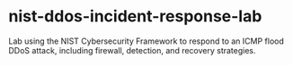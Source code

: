 # nist-ddos-incident-response-lab
Lab using the NIST Cybersecurity Framework to respond to an ICMP flood DDoS attack, including firewall, detection, and recovery strategies.
